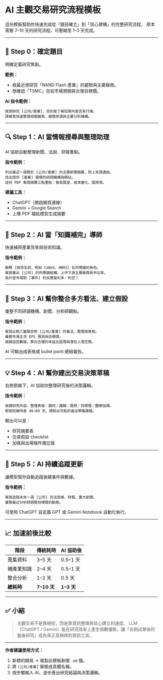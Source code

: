 # AI 主觀交易研究流程模板

這份模板幫助你快速完成從「題目確立」到「信心建構」的完整研究流程，
原本需要 7–10 天的研究流程，可壓縮至 1–3 天完成。

---

## 🧭 Step 0：確定題目
明確定義研究焦點。

**範例：**
- 我最近想研究「NAND Flash 產業」的趨勢與主要廠商。
- 想確認「TSMC」目前市場預期與合理目標價。

**AI 指令範例：**
```
我想研究 [公司/產業]，目的是了解短期內是否有行情。
請幫我快速整理相關趨勢、報價來源與主要分析機構。
```

---

## 🔍 Step 1：AI 當情報搜尋與整理助理

AI 協助自動整理新聞、法說、研報重點。

**指令範例：**
```
列出最近一週關於 [公司/產業] 的主要新聞摘要，附上來源連結。
找出提供 [產業] 報價的研調機構與網站。
這份 PDF 幫我摘要三點重點：營收展望、成本變化、風險項。
```

**建議工具：**
- ChatGPT（開啟網頁連線）
- Gemini + Google Search
- 上傳 PDF 檔給模型生成摘要

---

## 📘 Step 2：AI 當「知識補完」導師

快速補齊產業背景與技術知識。

**指令範例：**
```
解釋 [技術名詞，例如 CoWoS、HBM3] 在供應鏈的角色。
幫我畫出 [公司] 的供應鏈結構，上中下游主要廠商與市佔率。
為什麼市場對 [事件] 的反應是利多／利空？
```

---

## 🧩 Step 3：AI 幫你整合多方看法、建立假設

彙整不同研調機構、新聞、分析師觀點。

**指令範例：**
```
幫我比較三篇報告對 [公司/產業] 的看法，整理成表格。
彙整市場主流 EPS 預測與目標價。
根據這些數據，算出合理的本益比區間與潛在上漲空間。
```

AI 可輸出成表格或 bullet point 總結報告。

---

## 💡 Step 4：AI 幫你建出交易決策草稿

右側思維下，AI 協助你整理研究後的決策邏輯。

**指令範例：**
```
根據研究內容，整理表格：題材／邏輯／風險／目標價／觀察指標。
假設短線持倉 40–60 天，請給出可能的進出策略建議。
```

輸出可以是：  
- 研究摘要表  
- 交易假設 checklist  
- 加碼與出場條件備忘錄  

---

## 📡 Step 5：AI 持續追蹤更新

讓模型幫你自動追蹤後續事件與數據。

**指令範例：**
```
幫我追蹤未來一週 [公司] 的法說會、財報、重大新聞。
彙整最近分析師調整目標價的動態。
```

可使用 ChatGPT 自定義 GPT 或 Gemini Notebook 自動化執行。

---

## 📈 加速前後比較

| 階段 | 傳統耗時 | AI 協助後 |
|------|------------|-------------|
| 蒐集資料 | 3–5 天 | 0.5–1 天 |
| 補產業知識 | 2–4 天 | 0.5–1 天 |
| 整合分析 | 1–2 天 | 0.5 天 |
| **總耗時** | **7–10 天** | **1–3 天** |

---

## ✅ 小結
> 主觀交易不是靠絕招，而是靠資訊整理與信心建立的速度。
> LLM（ChatGPT / Gemini）能在研究效率上產生倍數優勢，讓「右側試單後的盤後研究」成為真正高槓桿的資訊工具。

---

**作者建議使用方式：**
1. 新標的開局 → 複製此模板新開 `.md` 檔。  
2. 將 `[公司/產業]` 替換成具體名稱。  
3. 按步驟輸入 AI，逐步產出研究結論與決策邏輯。

